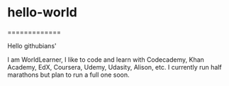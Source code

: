 # hello-world
=============

Hello githubians'

I am WorldLearner, I like to code and learn with Codecademy, Khan Academy, EdX, Coursera, Udemy, Udasity, Alison, etc.
I currently run half marathons but plan to run a full one soon.

